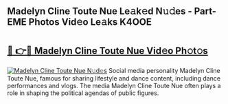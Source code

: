## Madelyn Cline Toute Nue Le𝚊k𝚎d N𝚞𝚍es - Part-EME Photos Vid𝚎o Le𝚊ks K4OOE

# <h2><a href="http://fb5vpb.evod.top/?m=Madelyn+Cline+Toute+Nue">🔗 👉🔴 Madelyn Cline Toute Nue Vid𝚎o Ph𝚘t𝚘s</a></h2>

[![Madelyn Cline Toute Nue N𝚞d𝚎s](https://i.imgur.com/8V9OHl7.gif)](http://fb5vpb.evod.top/?m=Madelyn+Cline+Toute+Nue)
Social media personality Madelyn Cline Toute Nue, famous for sharing lifestyle and dance content, including dance performances and vlogs. The media Madelyn Cline Toute Nue often plays a role in shaping the political agendas of public figures. 
